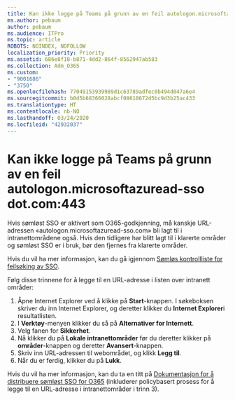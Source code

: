 ```yaml
---
title: Kan ikke logge på Teams på grunn av en feil autologon.microsoftazuread-sso.com:443
ms.author: pebaum
author: pebaum
ms.audience: ITPro
ms.topic: article
ROBOTS: NOINDEX, NOFOLLOW
localization_priority: Priority
ms.assetid: 686e8f18-b871-4dd2-864f-8562947ab583
ms.collection: Adm_O365
ms.custom:
- "9001686"
- "3750"
ms.openlocfilehash: 77049153939989d1c63789adfec0b494d047a6e4
ms.sourcegitcommit: b0d5b68366028abcf08610672d5bc9d3b25ac433
ms.translationtype: HT
ms.contentlocale: nb-NO
ms.lasthandoff: 03/24/2020
ms.locfileid: "42932037"
---
```

# <a name="unable-to-log-into-teams-due-to-error-autologonmicrosoftazuread-sso-dot-com443"></a>Kan ikke logge på Teams på grunn av en feil autologon.microsoftazuread-sso dot.com:443

Hvis sømløst SSO er aktivert som O365-godkjenning, må kanskje URL-adressen «autologon.microsoftazuread-sso.com» bli lagt til i intranettområdene også.  Hvis den tidligere har blitt lagt til i klarerte områder og sømløst SSO er i bruk, bør den fjernes fra klarerte områder.

Hvis du vil ha mer informasjon, kan du gå igjennom [Sømløs kontrollliste for feilsøking av SSO](https://docs.microsoft.com/azure/active-directory/hybrid/tshoot-connect-sso#troubleshooting-checklist).

Følg disse trinnene for å legge til en URL-adresse i listen over intranett områder:

1. Åpne Internet Explorer ved å klikke på **Start**-knappen. I søkeboksen skriver du inn Internet Explorer, og deretter klikker du **Internet Explorer**i resultatlisten.
2. I **Verktøy**-menyen klikker du så på **Alternativer for Internett**.
3. Velg fanen for **Sikkerhet**.
4. Nå klikker du på **Lokale intranettområder** før du deretter klikker på **områder**-knappen og deretter **Avansert**-knappen.
5. Skriv inn URL-adressen til webområdet, og klikk **Legg til**.
6. Når du er ferdig, klikker du på **Lukk**.

Hvis du vil ha mer informasjon, kan du ta en titt på [Dokumentasjon for å distribuere sømløst SSO for O365](https://docs.microsoft.com/azure/active-directory/hybrid/how-to-connect-sso-quick-start) (inkluderer policybasert prosess for å legge til en URL-adresse i intranettområder i trinn 3).
